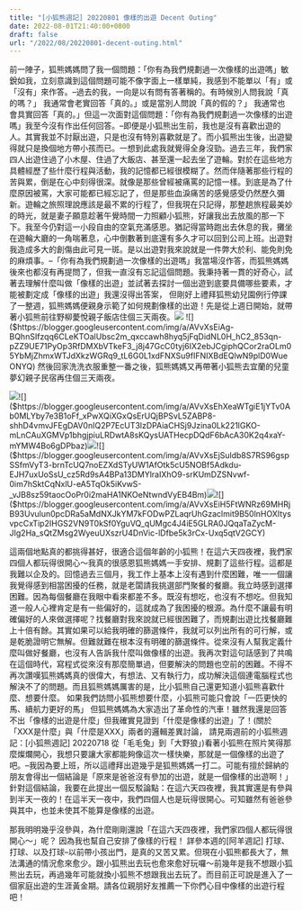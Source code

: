```yaml
---
title: "[小狐熊週記] 20220801 像樣的出遊 Decent Outing"
date: 2022-08-01T21:40:00+0800
draft: false
url: "/2022/08/20220801-decent-outing.html"
---
```


前一陣子，狐熊媽媽問了我一個問題：「你有為我們規劃過一次像樣的出遊嗎」敏銳如我，立刻意識到這個問題可能不像字面上一樣單純，我感到不能單以「有」或「沒有」來作答。–過去的我，一向是以有問有答著稱的。有時候別人問我說「真的嗎？」 我通常會老實回答「真的。」或是當別人問說「真的假的？」 我通常也會具實回答「真的。」但這一次面對這個問題：「你有為我們規劃過一次像樣的出遊嗎」我至今沒有作出任何回答。–即便是小狐熊出生前，我也是沒有喜歡出遊的人。其實我並不討厭出遊，只是也沒有特別喜歡就是了。而小狐熊出生後，出遊變得就只是換個地方帶小孩而已。一想到此處我就覺得全身沒勁。過去三年，我們家四人出遊住過了小木屋、住過了大飯店、甚至還一起去坐了遊輪。對於在這些地方具體經歷了些什麼行程與活動，我的記憶都已經很模糊了。然而伴隨著那些行程的苦與累，倒是在心中刻得很深。就像是那些曾經被痛罵的記憶一樣。到底是為了什麼原因被罵，大家可能都已經忘記了，但是那些血淚痛苦的感覺感受仍然歷久彌新。遊輪之旅照理說應該是最不累的行程了，但我現在只記得，那整趟旅程最美妙的時光，就是妻子願意趁著午覺時間一力照顧小狐熊，好讓我出去放風的那一下下。我至今仍對這一小段自由的空氣充滿感恩。猶記得當時跑出去休息的我，攤坐在遊輪大廳的一角喘著息，心中倒數著到底還有多久才可以回到公司上班。出遊對我造成多大的創傷由此可見一斑。是以出遊對我來說就是一件弊大於利、能免則免的麻煩事。–「你有為我們規劃過一次像樣的出遊嗎」我當場沒作答，而狐熊媽媽後來也都沒有再提問了，但我一直沒有忘記這個問題。我秉持著一貫的好奇心，試著去理解什麼叫做「像樣的出遊」並試著去探討一個出遊到底要具備哪些要素，才能被劃定成「像樣的出遊」我還沒得出答案，
但剛好上禮拜狐熊幼兒園例行停課了一整週，狐熊媽媽便親身示範了如何規劃像樣的出遊！先是從上週日開始，就帶著小狐熊前往野柳薆悅親子飯店住個三天兩夜。![]($https://blogger.googleusercontent.com/img/a/AVvXsEiBvgnarPwn9yJIoRpiqMdkhID9Kte1upY55tFdsSVTPoGb3zgjGOJlocQDqO1_XWTgZBXFK3ojqU2vrxcp8lwCO18D07nqzaNEcqISAKQQWjy4XtRKAynzCm2vfMfeiQno8ukVaF6oRKcLLd_VRNQ080AHPjfR074ZcyKayv2aP4rT4BZE7-cDXVyP)
![]($https://blogger.googleusercontent.com/img/a/AVvXsEiAg-BQhnSIfzqq6CLeKTOalUbsc2m_qxccawh8hyq5jFqDidNL0H_hC2_853qn-pZZ9UE71PyOp3RfDMXbVTkeF3_j8j47GcC0tyj6IX2ebJCgiphQCor2raOLm05YbMjZhmxWTJdXkzWGRq9_tL6G0L1xdFNXSu9fIFNIXBdEQlwN9plD0WueONYQ)
然後回家洗洗衣服重整一番之後，狐熊媽媽又再帶著小狐熊去宜蘭的兒童夢幻親子民宿再住個三天兩夜。

![]($https://blogger.googleusercontent.com/img/a/AVvXsEgFlBN8evbhtJ-qAIXj3OgtumpO-wznln6ZfOn21pF96Fpgg6a-BDcZKdzIoDLRASVwA8wOQ0euZdciKVECNVVLeJopdwUyn_U5aBXrh1G5QBvM-HmUdBoQ4K0VrRY1b5stNsc4uo8QzBelyVk6d6GT3fG-tabl0Z5seQxqm9RUU3envybOBGh8SpiX)![]($https://blogger.googleusercontent.com/img/a/AVvXsEhXeaWTgiE1jYTv0Ab0MLYby7e3B1oFf_xPwXQiXGxQsErUQjBPSvL5ZABP8-shhD4vmvJFEgDAV0nIQ2P7EcUT3lzDPAiaCHSj9Jzina0Lk221lGKO-mLnCAuXGMVp1bhgjpiuLRDwtA8sKQysUATHecpDQdF6bAcA30K2q4xaY-mYMW4Bo6gDPbaz)![]($https://blogger.googleusercontent.com/img/a/AVvXsEhByLk6veI5i9Ir-uoKebff4aJVCKlifMFbkqrxDpJM_b2Gp7EB33u2RJN3fZxUteGJ7Hjc9h3rColhSxbpmMnqwLSbUKIOXdEWeT4CMnfheIYfX3xMCAaX94D1MhwUJlfm-TJf2JxkuCFmtJpfN0n45HaKzwxeyv4lByoQROPXbG9OnyXZePk6XmvN)![]($https://blogger.googleusercontent.com/img/a/AVvXsEjSuldb8S7RS96gspSSfmVyT3-brnTcUQ7noEZXdSTyUW1AfOtk5cU5NOBf5Adkdu-EJH7uxUoSsU_cz5Rd9sA4BPa13DMYlraIXhO9-srKUmDZSNvwf-0im7hSktCqNxlU-eA5TqOk5iKvwS-_vJB8sz59taocOoPr0i2maHA1NKOeNtwndVyEB4Bm)![]($https://blogger.googleusercontent.com/img/a/AVvXsEgYAlyXpOgwHRYDNuJ0UtAnzSWikY9BC4rVpT8KDHtOi_FaX43adeu-wDN57v6ZYbGulhuWeZgo0sxLpxgK0chGpTGsbrJQiSBCL9My4vHCi8OmTkdPFNKAe7RcfjEPjrqUxYuWC4PkZTUid3f_R0yMTL2Y_osr5N9D8H6ErsYeICpQDo8eCvTmiphG)![]($https://blogger.googleusercontent.com/img/a/AVvXsEiH5FtWNRz69MHRjB93Uvulun0pcDRa5aMdNXJkYM7kFODwPZLaqrUhGzaclmit9B50lnHOXItysvpcCxTip2IHGS2VN9T0kSf0YguVQ_qUMgc4J4iE5GLRA0JQqaTaZycM-JIg2Ha_sQtZMsg2WyeuUXszrU4DnVic-lDfbe5k3rCx-Uxq5qtV2GCY)




這兩個地點真的都挑得甚好，很適合這個年齡的小狐熊！在這六天四夜裡，我們家四個人都玩得很開心～我真的很感恩狐熊媽媽一手安排、規劃了這些行程。這都是我難以企及的。回憶過去三個月，我工作上基本上沒有遇到什麼困難，唯一一個讓我覺得感到相當困擾的任務，就是老闆請我挑選部門聚餐的餐廳。我立時感到選擇困難。因為每個餐廳在我眼中看來都差不多。既沒有想吃，也沒有不想吃。但我知道一般人心裡肯定是有一些偏好的，這就成為了我困擾的根源。為什麼不讓最有明確偏好的人來做選擇呢？找餐廳對我來說就已經很困難了，而規劃出遊比找餐廳難上十倍有餘。其實如果可以給我明確的篩選條件，我就可以列出所有的可行解，或是乾脆證明它無解。但難就難在根本沒有明確的篩選條件。從來沒有人幫我定義什麼叫做好餐廳，也沒有人告訴我什麼叫做像樣的出遊。我再次對這句話感到了共鳴在這個時代，寫程式從來沒有那麼簡單過，但要解決的問題也空前的困難。不得不再次讚嘆狐熊媽媽真的很偉大，有想法、又有執行力，成功解決這個連電腦程式也解決不了的問題。而且狐熊媽媽厲害的是，比小狐熊自己還更知道小狐熊喜歡什麼、想要什麼。
如果我們訪問小狐熊想要什麼，小狐熊可能只會說「一匹更快的馬、續航力更好的馬」
但狐熊媽媽為大家造出了革命性的汽車！雖然我還是回答不出「像樣的出遊是什麼」但我確實見證到「什麼是像樣的出遊」了！(關於「XXX是什麼」與「什麼是XXX」兩者的邏輯差異討論，
請見兩週前的小狐熊週記：[小狐熊週記] 20220718 從「毛毛兔」到「大野狼」)看著小狐熊在照片笑得那麼燦爛開心，我想只要讓大家都能夠像這次一樣快樂，那就是一個像樣的出遊了吧。–我因為要上班，所以這禮拜出遊幾乎是狐熊媽媽一打二。可能有擅於歸納的朋友會得出一個結論是「原來是爸爸沒有參加的出遊，就是一個像樣的出遊啊！」針對這個結論，我要在此提出一個反駁論點：在這六天四夜裡，我其實還是有參與到半天一夜的！在這半天一夜中，我們四個人也是玩得很開心。可知雖然有爸爸參與其中，也並未使其不能算是像樣的出遊。

那我明明幾乎沒參與，為什麼剛剛還說「在這六天四夜裡，我們家四個人都玩得很開心～」呢？
因為我也幫自己安排了像樣的行程！
詳參本週的[阿羊週記] 打球、打球、以及打球–以前帶小孩出門，是真的又苦又累。但現在小狐熊都長大了，無法溝通的情況愈來愈少。跟小狐熊出去玩也愈來愈好玩囉～前幾年是我不想跟小狐熊出去玩，再過幾年可能就換小狐熊不想跟我出去玩了。而目前正可說是進入了一個家庭出遊的生涯黃金期。請各位親朋好友推薦一下你們心目中像樣的出遊行程吧！
